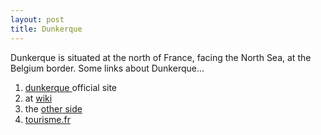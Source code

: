 ```yaml
---
layout: post
title: Dunkerque
---
```


Dunkerque is situated at the north of France, facing the North Sea, at the Belgium border. Some links about Dunkerque...

1. [dunkerque ](http://www.ville-dunkerque.fr/)official site
2. at [wiki](http://en.wikipedia.org/wiki/Dunkirk)
3. the [other side](http://www.theotherside.co.uk/tm-heritage/towns/dunkerque.htm)
4. [tourisme.fr](http://www.tourisme.fr/tourist-office/dunkerque.htm)
